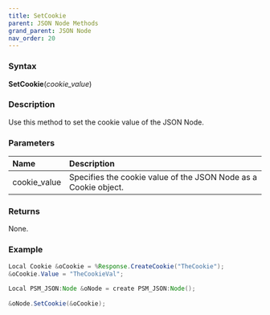 ```yaml
---
title: SetCookie
parent: JSON Node Methods
grand_parent: JSON Node
nav_order: 20
---
```


### [](#header-3)Syntax

**SetCookie**(_cookie_value_)

### [](#header-3)Description

Use this method to set the cookie value of the JSON Node.

### [](#header-3)Parameters

| Name           | Description                                                                    |
|:---------------|:-------------------------------------------------------------------------------|
| cookie_value   | Specifies the cookie value of the JSON Node as a Cookie object.                |


### [](#header-3)Returns

None.

### [](#header-3)Example

```java
Local Cookie &oCookie = %Response.CreateCookie("TheCookie");
&oCookie.Value = "TheCookieVal";
   
Local PSM_JSON:Node &oNode = create PSM_JSON:Node();
   
&oNode.SetCookie(&oCookie);
```
